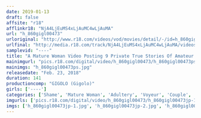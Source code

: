 ```yaml
---
date: 2019-01-13
draft: false
affsite: "r18"
afflinkr18: "NjA4LjEuMS4xLjAuMC4wLjAuMA"
url: "h_860gigl00473"
urloriginal: "http://www.r18.com/videos/vod/movies/detail/-/id=h_860gigl00473"
urlfinal: "http://media.r18.com/track/NjA4LjEuMS4xLjAuMC4wLjAuMA/videos/vod/movies/detail/-/id=h_860gigl00473"
samplevid: "----"
title: "A Mature Woman Video Posting 9 Private True Stories Of Amateur Ladies On Video A Horny Forbidden Pleasures Secret Scoop"
mainimgurl: "pics.r18.com/digital/video/h_860gigl00473/h_860gigl00473ps.jpg"
mainimgs: "h_860gigl00473ps.jpg"
releasedate: "Feb. 23, 2018"
duration: 141
productioncomp: "GIGOLO (Gigolo)"
girls: ['----']
categories: ['Shame', 'Mature Woman', 'Adultery', 'Voyeur', 'Couple', 'Big Vibrator', 'Gonzo', 'Homemade']
imgurls: ['pics.r18.com/digital/video/h_860gigl00473/h_860gigl00473jp-1.jpg', 'pics.r18.com/digital/video/h_860gigl00473/h_860gigl00473jp-2.jpg', 'pics.r18.com/digital/video/h_860gigl00473/h_860gigl00473jp-3.jpg', 'pics.r18.com/digital/video/h_860gigl00473/h_860gigl00473jp-4.jpg', 'pics.r18.com/digital/video/h_860gigl00473/h_860gigl00473jp-5.jpg', 'pics.r18.com/digital/video/h_860gigl00473/h_860gigl00473jp-6.jpg', 'pics.r18.com/digital/video/h_860gigl00473/h_860gigl00473jp-7.jpg', 'pics.r18.com/digital/video/h_860gigl00473/h_860gigl00473jp-8.jpg', 'pics.r18.com/digital/video/h_860gigl00473/h_860gigl00473jp-9.jpg', 'pics.r18.com/digital/video/h_860gigl00473/h_860gigl00473jp-10.jpg', 'pics.r18.com/digital/video/h_860gigl00473/h_860gigl00473jp-11.jpg', 'pics.r18.com/digital/video/h_860gigl00473/h_860gigl00473jp-12.jpg', 'pics.r18.com/digital/video/h_860gigl00473/h_860gigl00473jp-13.jpg', 'pics.r18.com/digital/video/h_860gigl00473/h_860gigl00473jp-14.jpg', 'pics.r18.com/digital/video/h_860gigl00473/h_860gigl00473jp-15.jpg', 'pics.r18.com/digital/video/h_860gigl00473/h_860gigl00473jp-16.jpg', 'pics.r18.com/digital/video/h_860gigl00473/h_860gigl00473jp-17.jpg', 'pics.r18.com/digital/video/h_860gigl00473/h_860gigl00473jp-18.jpg', 'pics.r18.com/digital/video/h_860gigl00473/h_860gigl00473jp-19.jpg', 'pics.r18.com/digital/video/h_860gigl00473/h_860gigl00473jp-20.jpg']
imgs: ['h_860gigl00473jp-1.jpg', 'h_860gigl00473jp-2.jpg', 'h_860gigl00473jp-3.jpg', 'h_860gigl00473jp-4.jpg', 'h_860gigl00473jp-5.jpg', 'h_860gigl00473jp-6.jpg', 'h_860gigl00473jp-7.jpg', 'h_860gigl00473jp-8.jpg', 'h_860gigl00473jp-9.jpg', 'h_860gigl00473jp-10.jpg', 'h_860gigl00473jp-11.jpg', 'h_860gigl00473jp-12.jpg', 'h_860gigl00473jp-13.jpg', 'h_860gigl00473jp-14.jpg', 'h_860gigl00473jp-15.jpg', 'h_860gigl00473jp-16.jpg', 'h_860gigl00473jp-17.jpg', 'h_860gigl00473jp-18.jpg', 'h_860gigl00473jp-19.jpg', 'h_860gigl00473jp-20.jpg']
---
```

